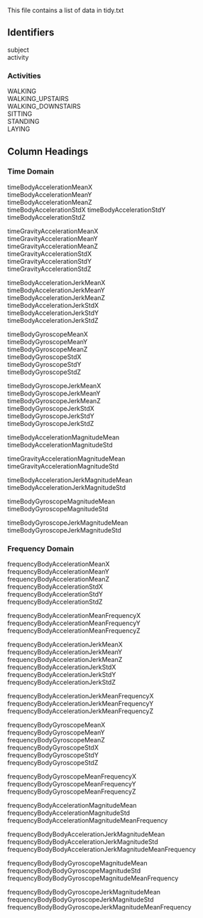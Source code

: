 This file contains a list of data in tidy.txt

## Identifiers  
subject                                         
activity  
### Activities                                       
WALKING  
WALKING_UPSTAIRS  
WALKING_DOWNSTAIRS  
SITTING  
STANDING  
LAYING  

## Column Headings  
### Time Domain  
timeBodyAccelerationMeanX                              
timeBodyAccelerationMeanY                              
timeBodyAccelerationMeanZ                              
timeBodyAccelerationStdX
timeBodyAccelerationStdY                               
timeBodyAccelerationStdZ                               

timeGravityAccelerationMeanX                           
timeGravityAccelerationMeanY                           
timeGravityAccelerationMeanZ                           
timeGravityAccelerationStdX                            
timeGravityAccelerationStdY                            
timeGravityAccelerationStdZ                            

timeBodyAccelerationJerkMeanX                          
timeBodyAccelerationJerkMeanY                          
timeBodyAccelerationJerkMeanZ                          
timeBodyAccelerationJerkStdX                           
timeBodyAccelerationJerkStdY                           
timeBodyAccelerationJerkStdZ                           

timeBodyGyroscopeMeanX                                 
timeBodyGyroscopeMeanY                                 
timeBodyGyroscopeMeanZ                                 
timeBodyGyroscopeStdX                                  
timeBodyGyroscopeStdY                                  
timeBodyGyroscopeStdZ                                  

timeBodyGyroscopeJerkMeanX                             
timeBodyGyroscopeJerkMeanY                             
timeBodyGyroscopeJerkMeanZ                             
timeBodyGyroscopeJerkStdX                              
timeBodyGyroscopeJerkStdY                              
timeBodyGyroscopeJerkStdZ                              

timeBodyAccelerationMagnitudeMean                      
timeBodyAccelerationMagnitudeStd                       

timeGravityAccelerationMagnitudeMean                   
timeGravityAccelerationMagnitudeStd                    

timeBodyAccelerationJerkMagnitudeMean                  
timeBodyAccelerationJerkMagnitudeStd                   

timeBodyGyroscopeMagnitudeMean                         
timeBodyGyroscopeMagnitudeStd                          

timeBodyGyroscopeJerkMagnitudeMean                     
timeBodyGyroscopeJerkMagnitudeStd                      

### Frequency Domain  
frequencyBodyAccelerationMeanX                         
frequencyBodyAccelerationMeanY                         
frequencyBodyAccelerationMeanZ                         
frequencyBodyAccelerationStdX                          
frequencyBodyAccelerationStdY                          
frequencyBodyAccelerationStdZ                          

frequencyBodyAccelerationMeanFrequencyX                
frequencyBodyAccelerationMeanFrequencyY                
frequencyBodyAccelerationMeanFrequencyZ                

frequencyBodyAccelerationJerkMeanX                     
frequencyBodyAccelerationJerkMeanY                     
frequencyBodyAccelerationJerkMeanZ                     
frequencyBodyAccelerationJerkStdX                      
frequencyBodyAccelerationJerkStdY                      
frequencyBodyAccelerationJerkStdZ                      

frequencyBodyAccelerationJerkMeanFrequencyX            
frequencyBodyAccelerationJerkMeanFrequencyY            
frequencyBodyAccelerationJerkMeanFrequencyZ            

frequencyBodyGyroscopeMeanX                            
frequencyBodyGyroscopeMeanY                            
frequencyBodyGyroscopeMeanZ                            
frequencyBodyGyroscopeStdX                             
frequencyBodyGyroscopeStdY                             
frequencyBodyGyroscopeStdZ                             

frequencyBodyGyroscopeMeanFrequencyX                   
frequencyBodyGyroscopeMeanFrequencyY                   
frequencyBodyGyroscopeMeanFrequencyZ                   

frequencyBodyAccelerationMagnitudeMean                 
frequencyBodyAccelerationMagnitudeStd                  
frequencyBodyAccelerationMagnitudeMeanFrequency        

frequencyBodyBodyAccelerationJerkMagnitudeMean         
frequencyBodyBodyAccelerationJerkMagnitudeStd          
frequencyBodyBodyAccelerationJerkMagnitudeMeanFrequency  

frequencyBodyBodyGyroscopeMagnitudeMean                
frequencyBodyBodyGyroscopeMagnitudeStd                 
frequencyBodyBodyGyroscopeMagnitudeMeanFrequency       

frequencyBodyBodyGyroscopeJerkMagnitudeMean            
frequencyBodyBodyGyroscopeJerkMagnitudeStd             
frequencyBodyBodyGyroscopeJerkMagnitudeMeanFrequency  
